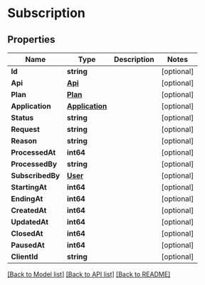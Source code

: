 # Subscription

## Properties

Name | Type | Description | Notes
------------ | ------------- | ------------- | -------------
**Id** | **string** |  | [optional] 
**Api** | [**Api**](Api.md) |  | [optional] 
**Plan** | [**Plan**](Plan.md) |  | [optional] 
**Application** | [**Application**](Application.md) |  | [optional] 
**Status** | **string** |  | [optional] 
**Request** | **string** |  | [optional] 
**Reason** | **string** |  | [optional] 
**ProcessedAt** | **int64** |  | [optional] 
**ProcessedBy** | **string** |  | [optional] 
**SubscribedBy** | [**User**](User.md) |  | [optional] 
**StartingAt** | **int64** |  | [optional] 
**EndingAt** | **int64** |  | [optional] 
**CreatedAt** | **int64** |  | [optional] 
**UpdatedAt** | **int64** |  | [optional] 
**ClosedAt** | **int64** |  | [optional] 
**PausedAt** | **int64** |  | [optional] 
**ClientId** | **string** |  | [optional] 

[[Back to Model list]](../README.md#documentation-for-models) [[Back to API list]](../README.md#documentation-for-api-endpoints) [[Back to README]](../README.md)


